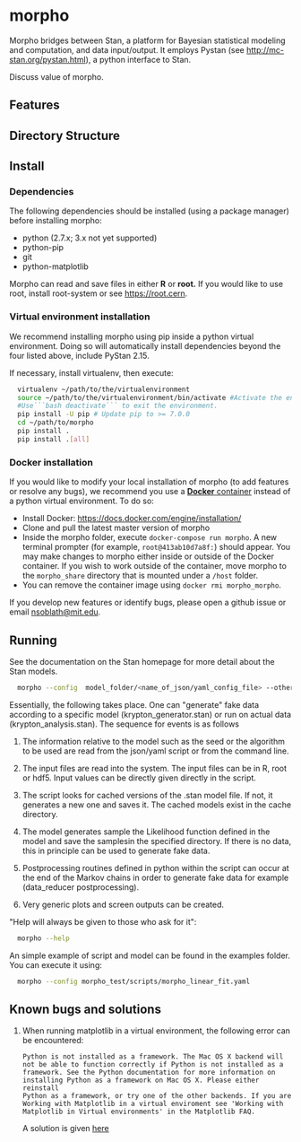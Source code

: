 morpho
======

   Morpho bridges between Stan, a platform for Bayesian statistical modeling and computation, and data input/output. It employs Pystan (see http://mc-stan.org/pystan.html), a python interface to Stan.

Discuss value of morpho.

Features
---------------

Directory Structure
---------------

Install
---------------

### Dependencies ###

The following dependencies should be installed (using a package manager) before installing morpho:
  - python (2.7.x; 3.x not yet supported)
  - python-pip
  - git
  - python-matplotlib

  Morpho can read and save files in either **R** or **root.** If you would like to use root, install root-system or see https://root.cern.

### Virtual environment installation ###

  We recommend installing morpho using pip inside a python virtual environment. Doing so will automatically install dependencies beyond the four listed above, include PyStan 2.15.
  
  If necessary, install virtualenv, then execute:
  ```bash
	virtualenv ~/path/to/the/virtualenvironment
	source ~/path/to/the/virtualenvironment/bin/activate #Activate the environment.
	#Use```bash deactivate``` to exit the environment.
	pip install -U pip # Update pip to >= 7.0.0
	cd ~/path/to/morpho
	pip install .
	pip install .[all]
  ```

### Docker installation ###

   If you would like to modify your local installation of morpho (to add features or resolve any bugs), we recommend you use a [**Docker** container](https://docs.docker.com/get-started/) instead of a python virtual environment. To do so:

  - Install Docker: https://docs.docker.com/engine/installation/
  - Clone and pull the latest master version of morpho
  - Inside the morpho folder, execute ```docker-compose run morpho```. A new terminal prompter (for example, ```root@413ab10d7a8f:```) should appear.
  You may make changes to morpho either inside or outside of the Docker container. If you wish to work outside of the container, move morpho to the ```morpho_share``` directory that is mounted under a ```/host``` folder.
  - You can remove the container image using ```docker rmi morpho_morpho```.

   If you develop new features or identify bugs, please open a github issue or email nsoblath@mit.edu.

Running
---------------

  See the documentation on the Stan homepage for more detail about the Stan models.
  ```bash
	morpho --config  model_folder/<name_of_json/yaml_config_file> --other_options
  ```

  Essentially, the following takes place.  One can "generate" fake data according to a specific model (krypton_generator.stan) or run on actual data (krypton_analysis.stan).  The sequence for events is as follows

  1.  The information relative to the model such as the seed or the algorithm to be used are read from the json/yaml script or from the command line.

  2.  The input files are read into the system.  The input files can be in R, root or hdf5. Input values can be directly given directly in the script.

  3. The script looks for cached versions of the .stan model file.  If not, it generates a new one and saves it.  The cached models exist in the cache directory.

  4.  The model generates sample the Likelihood function defined in the model and save the samplesin the specified directory.  If there is no data, this in principle can be used to generate fake data.

  5.  Postprocessing routines defined in python within the script can occur at the end of the Markov chains in order to generate fake data for example (data_reducer postprocessing).

  6. Very generic plots and screen outputs can be created.

  "Help will always be given to those who ask for it":
  ```bash
	morpho --help
  ```

  An simple example of script and model can be found in the examples folder.
  You can execute it using:
  ```bash
	morpho --config morpho_test/scripts/morpho_linear_fit.yaml
  ```

Known bugs and solutions
---------------

1.  When running matplotlib in a virtual environment, the following error can be encountered:

    ```
    Python is not installed as a framework. The Mac OS X backend will not be able to function correctly if Python is not installed as a
    framework. See the Python documentation for more information on installing Python as a framework on Mac OS X. Please either reinstall
    Python as a framework, or try one of the other backends. If you are Working with Matplotlib in a virtual enviroment see 'Working with
    Matplotlib in Virtual environments' in the Matplotlib FAQ.
    ```
    A solution is given [here](http://stackoverflow.com/questions/21784641/installation-issue-with-matplotlib-python)
